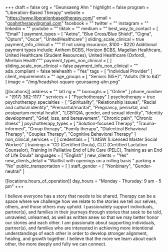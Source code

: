 +++
draft = false
org = "Geunsaeng Ahn "
highlight = false
program = "Liberation-Based Therapy"
website = "https://www.liberationbasedtherapy.com/"
email = "goahntherapy@gmail.com"
facebook = ""
twitter = ""
instagram = ""
linkedin = ""
youtube = ""
tiktok = ""
medium = ""
best_way_to_contact = [ "Email" ]
payment_types = [
  "Aetna",
  "Blue Cross/Blue Shield",
  "Cigna",
  "Optum",
  "Oscar",
  "UnitedHealthcare"
]
sliding_scale_clinical = true
payment_info_clinical = """
If not using insurance, $100 - $220
Additional payment types include:  Anthem  BCBS, Horizon BCBS, Magellan Healthcare, United Healthcare (Student Resources), United Healthcare (Oxford), Meritain Health"""
payment_types_non_clinical = [ ]
sliding_scale_non_clinical = false
payment_info_non_clinical = ""
ada_compliant = false
telehealth = "Yes"
tags = [ "Individual Provider" ]
client_requirements = ""
age_groups = [ "Seniors (65+)", "Adults (19 to 64)" ]
image = "/img/headshot-square-geunsaeng-ahn.png"

[[locations]]
address = ""
latLng = ""
boroughs = [ "Online" ]
phone_number = "(917) 382-1177‬ "
services = [ "Psychotherapy" ]
psychotherapy = true
psychotherapy_specialties = [
  "Spirituality",
  "Relationship issues",
  "Racial and cultural identity",
  "Premarital/marital",
  "Pregnancy, perinatal, and postpartum mental health",
  "LGBTQIA, gender, and sexual identity",
  "Identity development",
  "Grief, loss, and bereavement",
  "Chronic pain",
  "Chronic illness"
]
psychotherapy_types = [
  "Solution-focused Therapy",
  "Trauma-informed",
  "Group therapy",
  "Family therapy",
  "Dialectical Behavioral Therapy",
  "Couples Therapy",
  "Cognitive Behavioral Therapy"
]
non_clinical_services = [ ]
credentials = [ "LMSW (Licensed Master Social Worker)" ]
trainings = "CD (Certified Doula), CLC (Certified Lactation Counselor), Training in Palliative End of Life Care (PELC), Training as an End of Life Doula"
languages = [ "English" ]
new_clients = "Yes"
new_clients_detail = "Waitlist with openings on a rolling basis "
parking = "No"
public_transportation = [ ]
staff_gender = [ "Nonbinary", "Gender-neutral" ]

  [[locations.hours_of_operation]]
  day_hours = "Monday - Thursday: 9 am - 5 pm"
+++

I believe everyone has a story that needs to be shared. Therapy can be a space where we challenge how we relate to the stories we tell our selves, others, and those others may uphold. I passionately support individuals, partner(s), and families in their journeys through stories that seek to be told, unraveled, unlearned, as well as written anew so that we may better honor our stories and each other. I am passionate about supporting individuals, partner(s), and families who are interested in achieving more intentional understandings of each other in order to develop stronger alignment, healing, and growth together. I believe that the more we learn about each other, the more deeply and fully we can connect.
